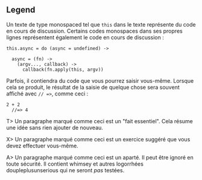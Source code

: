 ## Legend

Un texte de type monospaced tel que `this` dans le texte représente du code en cours de discussion. Certains codes monospaces dans ses propres lignes représentent également le code en cours de discussion :

    this.async = do (async = undefined) ->

      async = (fn) ->
        (argv..., callback) ->
          callback(fn.apply(this, argv))

Parfois, il contiendra du code que vous pourrez saisir vous-même. Lorsque cela se produit, le résultat de la saisie de quelque chose sera souvent affiché avec `// =>`, comme ceci :

    2 + 2
      //=> 4

T> Un paragraphe marqué comme ceci est un "fait essentiel". Cela résume une idée sans rien ajouter de nouveau.

X> Un paragraphe marqué comme ceci est un exercice suggéré que vous devez effectuer vous-même.

A> Un paragraphe marqué comme ceci est un aparté. Il peut être ignoré en toute sécurité. Il contient whimsey et autres logorrhées doupleplusunserious qui ne seront *pas* testées.
